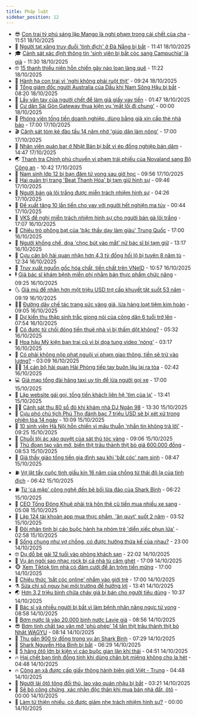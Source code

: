 ```yaml
---
title: Pháp luật
sidebar_position: 12
---
```


<!-- vnexpress-phap-luat:START -->
- 😎 [Con trai tỷ phú sáng lập Mango là nghi phạm trong cái chết của cha](https://vnexpress.net/con-trai-ty-phu-sang-lap-mango-la-nghi-pham-trong-cai-chet-cua-cha-4953011.html) - 11:51 18/10/2025
- 🥰 [Người tạt xăng truy đuổi &#39;tình địch&#39; ở Đà Nẵng bị bắt](https://vnexpress.net/nguoi-tat-xang-truy-duoi-tinh-dich-o-da-nang-bi-bat-4953013.html) - 11:41 18/10/2025
- 🎓 [Cảnh sát xác định thông tin &#39;sinh viên bị bắt cóc sang Campuchia&#39; là giả](https://vnexpress.net/canh-sat-xac-dinh-thong-tin-sinh-vien-bi-bat-coc-sang-campuchia-la-gia-4952993.html) - 11:30 18/10/2025
- 🤓 [15 thanh thiếu niên hỗn chiến gây náo loạn làng quê](https://vnexpress.net/15-thanh-thieu-nien-hon-chien-gay-nao-loan-lang-que-4953000.html) - 11:22 18/10/2025
- 🎊 [Hành hạ con trai vì &#39;nghi không phải ruột thịt&#39;](https://vnexpress.net/hanh-ha-con-trai-vi-nghi-khong-phai-ruot-thit-4952975.html) - 09:24 18/10/2025
- 🙉 [Tổng giám đốc người Australia của Dầu khí Nam Sông Hậu bị bắt](https://vnexpress.net/tong-giam-doc-nguoi-australia-cua-dau-khi-nam-song-hau-bi-bat-4952966.html) - 08:20 18/10/2025
- 🤡 [Lấy vân tay của người chết để làm giả giấy vay tiền](https://vnexpress.net/lay-van-tay-cua-nguoi-chet-de-lam-gia-giay-vay-tien-4952788.html) - 01:47 18/10/2025
- 🗽 [Cư dân Sài Gòn Gateway thua kiện vụ &#39;mất lối đi chung&#39;](https://vnexpress.net/cu-dan-sai-gon-gateway-thua-kien-vu-mat-loi-di-chung-4952612.html) - 00:00 18/10/2025
- 🌋 [Phóng viên tống tiền doanh nghiệp, dùng bằng giả xin cấp thẻ nhà báo](https://vnexpress.net/phong-vien-tong-tien-doanh-nghiep-dung-bang-gia-xin-cap-the-nha-bao-4952778.html) - 17:00 17/10/2025
- 🎬 [Cảnh sát tóm kẻ đào tẩu 14 năm nhờ &#39;giúp dân làm nông&#39;](https://vnexpress.net/canh-sat-tom-ke-dao-tau-14-nam-nho-giup-dan-lam-nong-4952739.html) - 17:00 17/10/2025
- 💯 [Nhân viên quán bar ở Nhật Bản bị bắt vì ép đồng nghiệp bán dâm](https://vnexpress.net/nhan-vien-quan-bar-o-nhat-ban-bi-bat-vi-ep-dong-nghiep-ban-dam-4952759.html) - 14:47 17/10/2025
- 🌏 [Thanh tra Chính phủ chuyển vi phạm trái phiếu của Novaland sang Bộ Công an](https://vnexpress.net/thanh-tra-chinh-phu-chuyen-vi-pham-trai-phieu-cua-novaland-sang-bo-cong-an-4952729.html) - 10:42 17/10/2025
- 🌊 [Nam sinh lớp 12 bị bạn đâm tử vong sau giờ học](https://vnexpress.net/nam-sinh-lop-12-bi-ban-dam-tu-vong-sau-gio-hoc-4952694.html) - 09:56 17/10/2025
- 💂 [Hai quản trị trang &#39;Beat Thanh Hóa&#39; bị tạm giữ hình sự](https://vnexpress.net/hai-quan-tri-trang-beat-thanh-hoa-bi-tam-giu-hinh-su-4952713.html) - 09:46 17/10/2025
- 🎡 [Người bán gà lôi trắng được miễn trách nhiệm hình sự](https://vnexpress.net/nguoi-ban-ga-loi-trang-duoc-mien-trach-nhiem-hinh-su-4952521.html) - 04:26 17/10/2025
- 🫶 [Đề xuất tăng 10 lần tiền cho vay với người hết nghiện ma túy](https://vnexpress.net/de-xuat-tang-10-lan-tien-cho-vay-voi-nguoi-cai-nghien-xong-ma-tuy-4952355.html) - 00:44 17/10/2025
- 🐲 [VKS đề nghị miễn trách nhiệm hình sự cho người bán gà lôi trắng](https://vnexpress.net/vks-de-nghi-mien-trach-nhiem-hinh-su-cho-nguoi-ban-ga-loi-trang-4952096.html) - 17:07 16/10/2025
- 🚀 [Chiêu trò phông bạt của &#39;bậc thầy dạy làm giàu&#39; Trung Quốc](https://vnexpress.net/chieu-tro-phong-bat-cua-bac-thay-day-lam-giau-trung-quoc-4952357.html) - 17:00 16/10/2025
- 🎊 [Người khống chế, dọa &#39;chọc bút vào mắt&#39; nữ bác sĩ bị tạm giữ](https://vnexpress.net/nguoi-khong-che-doa-choc-but-vao-mat-nu-bac-si-bi-tam-giu-4952262.html) - 13:17 16/10/2025
- 🤗 [Cựu cán bộ hải quan nhận hơn 4,3 tỷ đồng hối lộ bị tuyên 8 năm tù](https://vnexpress.net/cuu-can-bo-hai-quan-nhan-hon-4-3-ty-dong-hoi-lo-bi-tuyen-8-nam-tu-4952334.html) - 12:34 16/10/2025
- 🗽 [Truy xuất nguồn gốc hóa chất, tiền chất trên VNeID](https://vnexpress.net/truy-xuat-nguon-goc-hoa-chat-tien-chat-tren-vneid-4952317.html) - 10:57 16/10/2025
- 🕴 [Giả bác sĩ khám bệnh miễn phí nhằm bán thực phẩm chức năng](https://vnexpress.net/gia-bac-si-kham-benh-mien-phi-nham-ban-thuc-pham-chuc-nang-4952296.html) - 09:25 16/10/2025
- 🌜 [Giả mù để nhận hơn một triệu USD trợ cấp khuyết tật suốt 53 năm](https://vnexpress.net/gia-mu-de-nhan-hon-mot-trieu-usd-tro-cap-khuyet-tat-suot-53-nam-4952277.html) - 09:19 16/10/2025
- 🧑‍🏫 [Đường dây chế tác trang sức vàng giả, lừa hàng loạt tiệm kim hoàn](https://vnexpress.net/duong-day-che-tac-vang-gia-lua-hang-loat-tiem-kim-hoan-4952269.html) - 09:05 16/10/2025
- 🦩 [Dự kiến thu thập sinh trắc giọng nói của công dân 6 tuổi trở lên](https://vnexpress.net/du-kien-thu-thap-sinh-trac-giong-noi-cua-cong-dan-6-tuoi-tro-len-4952171.html) - 07:54 16/10/2025
- 💼 [Có được từ chối đóng tiền thuê nhà vì bị thấm dột không?](https://vnexpress.net/co-duoc-tu-choi-dong-tien-thue-nha-vi-bi-tham-dot-khong-4952107.html) - 05:32 16/10/2025
- 💫 [Hoa hậu Mỹ kiện bạn trai cũ vì bị dọa tung video &#39;nóng&#39;](https://vnexpress.net/hoa-hau-my-kien-ban-trai-cu-vi-doa-tung-video-nong-4952065.html) - 03:17 16/10/2025
- 🦅 [Có phải không nộp phạt nguội vi phạm giao thông, tiền sẽ trừ vào lương?](https://vnexpress.net/co-phai-khong-nop-phat-nguoi-vi-pham-giao-thong-tien-se-tru-vao-luong-4952071.html) - 03:09 16/10/2025
- 🧑‍💻 [14 cán bộ hải quan Hải Phòng tiếp tay buôn lậu lại ra tòa](https://vnexpress.net/14-can-bo-hai-quan-hai-phong-tiep-tay-buon-lau-lai-ra-toa-4951885.html) - 02:42 16/10/2025
- 💻 [Giả mạo tổng đài hãng taxi uy tín để lừa người gọi xe](https://vnexpress.net/gia-mao-tong-dai-hang-taxi-uy-tin-de-lua-nguoi-goi-xe-4951878.html) - 17:00 15/10/2025
- 🤠 [Lập website gái gọi, tống tiền khách liên hệ &#39;tìm của lạ&#39;](https://vnexpress.net/lap-website-gai-goi-tong-tien-khach-lien-he-tim-cua-la-4951874.html) - 13:41 15/10/2025
- 🧑‍🏫 [Cảnh sát thu 80 sổ đỏ khi khám nhà DJ Ngân 98](https://vnexpress.net/canh-sat-thu-80-so-do-khi-kham-nha-dj-ngan-98-4951875.html) - 13:30 15/10/2025
- 🌈 [Cựu phó chủ tịch Phú Thọ đánh bạc 7 triệu USD sẽ bị xét xử trong phiên tòa 14 ngày](https://vnexpress.net/cuu-pho-chu-tich-phu-tho-danh-bac-7-trieu-usd-se-bi-xet-xu-trong-phien-toa-14-ngay-4951818.html) - 10:09 15/10/2025
- 🌮 [10 sinh viên Hà Nội hỗn chiến vì mâu thuẫn &#39;nhắn tin không trả lời&#39;](https://vnexpress.net/10-sinh-vien-ha-noi-hon-chien-vi-mau-thuan-nhan-tin-khong-tra-loi-4951760.html) - 09:25 15/10/2025
- 🐲 [Chuỗi tội ác xảo quyệt của sát thủ tóc vàng](https://vnexpress.net/vu-dau-doc-khien-sat-thu-toc-vang-sa-luoi-4951784.html) - 09:06 15/10/2025
- 🧰 [Thủ đoạn tạo vân mỡ, biến thịt trâu thành thịt bò giá 600.000 đồng](https://vnexpress.net/thu-doan-tao-van-mo-bien-thit-trau-thanh-thit-bo-nhat-wagyu-gia-4951555.html) - 08:53 15/10/2025
- 💄 [Giả thầy giáo tống tiền gia đình sau khi &#39;bắt cóc&#39; nam sinh](https://vnexpress.net/gia-thay-giao-tong-tien-gia-dinh-sau-khi-bat-coc-nam-sinh-4951685.html) - 08:47 15/10/2025
- ⛽️ [Vợ lật tẩy cuộc tình giấu kín 16 năm của chồng từ thái độ lạ của tình địch](https://vnexpress.net/vo-lat-tay-cuoc-tinh-giau-kin-16-nam-cua-chong-tu-thai-do-la-cua-tinh-dich-4951625.html) - 06:42 15/10/2025
- ⛽️ [Từ &#39;cá mập&#39; công nghệ đến bê bối lừa đảo của Shark Bình](https://vnexpress.net/tu-ca-map-cong-nghe-den-be-boi-lua-dao-cua-shark-binh-4951655.html) - 06:22 15/10/2025
- 💂 [CEO Tống Đông Khuê phải trả hôn thê cũ tiền mua nhiều xe sang](https://vnexpress.net/ceo-tong-dong-khue-phai-tra-hon-the-cu-tien-mua-nhieu-xe-sang-4951632.html) - 05:08 15/10/2025
- 🤔 [Lập 124 tài khoản app mua thực phẩm, &#39;ăn quỵt&#39; suốt 2 năm](https://vnexpress.net/lap-124-tai-khoan-app-mua-thuc-pham-an-chua-suot-2-nam-4951493.html) - 03:52 15/10/2025
- 🧐 [Đôi nhân tình bị cáo buộc hành hạ nhóm trẻ &#39;diễn xiếc phun lửa&#39;](https://vnexpress.net/doi-nhan-tinh-bi-cao-buoc-hanh-ha-nhom-tre-dien-xiec-phun-lua-4951428.html) - 02:58 15/10/2025
- 🎃 [Sống chung như vợ chồng, có được hưởng thừa kế của nhau?](https://vnexpress.net/song-chung-nhu-vo-chong-co-duoc-huong-tai-san-thua-ke-cua-nhau-4950538.html) - 23:00 14/10/2025
- 🤓 [Dụ dỗ bé gái 12 tuổi vào phòng khách sạn](https://vnexpress.net/du-do-be-gai-12-tuoi-vao-phong-khach-san-4951425.html) - 22:02 14/10/2025
- 💃 [Vụ án ngôi sao nhạc rock bị cả nhà tù căm ghét](https://vnexpress.net/cuoc-doi-tu-ruc-ro-den-chet-trong-tu-cua-ngoi-sao-au-dam-4951376.html) - 17:09 14/10/2025
- 🐵 [Xem Tiktok tìm nhà có đám cưới để ăn trộm tiền mừng](https://vnexpress.net/xem-tiktok-tim-nha-co-dam-cuoi-de-an-trom-tien-mung-4951423.html) - 17:00 14/10/2025
- 🤖 [Chiêu thức &#39;bắt cóc online&#39; nhắm vào giới trẻ](https://vnexpress.net/chieu-thuc-bat-coc-online-nham-vao-gioi-tre-4951160.html) - 17:00 14/10/2025
- ⚗️ [Sửa chỉ số nguy hại môi trường để hưởng lợi](https://vnexpress.net/sua-chi-so-nguy-hai-moi-truong-de-huong-loi-4951359.html) - 13:41 14/10/2025
- 🌏 [Hơn 3,2 triệu bình chữa cháy giả bị bán cho người tiêu dùng](https://vnexpress.net/hon-3-2-trieu-binh-chua-chay-gia-bi-ban-cho-nguoi-tieu-dung-4951210.html) - 10:37 14/10/2025
- 🦆 [Bác sĩ và nhiều người bị bắt vì làm bệnh nhân nâng ngực tử vong](https://vnexpress.net/bac-si-va-nhieu-nguoi-bi-bat-vi-lam-benh-nhan-nang-nguc-tu-vong-4951272.html) - 08:58 14/10/2025
- 🐎 [Bơm nước lã vào 20.000 bình nước Lavie giả](https://vnexpress.net/bom-nuoc-la-vao-20-000-binh-nuoc-lavie-gia-4951271.html) - 08:56 14/10/2025
- 😎 [Bơm tinh chất tạo vân mỡ &#39;phù phép&#39; 14 tấn thịt trâu thành thịt bò Nhật WAGYU](https://vnexpress.net/bom-tinh-chat-tao-van-mo-phu-phep-14-tan-thit-trau-thanh-thit-bo-hidasan-4951243.html) - 08:14 14/10/2025
- 💪 [Thu gần 900 tỷ đồng trong vụ án Shark Bình](https://vnexpress.net/thu-gan-900-ty-dong-khi-bat-shark-binh-4951196.html) - 07:29 14/10/2025
- 🤡 [Shark Nguyễn Hòa Bình bị bắt](https://vnexpress.net/shark-nguyen-hoa-binh-bi-bat-4948070.html) - 06:29 14/10/2025
- 🌁 [5 hãng ôtô lớn bị kiện vì cáo buộc gian lận khí thải](https://vnexpress.net/5-hang-oto-lon-bi-kien-vi-cao-buoc-gian-lan-khi-thai-4951144.html) - 04:51 14/10/2025
- 🔥 [Hại chết bạn tình đồng tính khi dùng chăn bịt miệng không cho la hét](https://vnexpress.net/hai-chet-ban-tinh-dong-gioi-khi-dung-chan-bit-mieng-khong-cho-la-het-4951067.html) - 04:48 14/10/2025
- 🔥 [Công an xã được cấp giấy thông hành biên giới Việt - Trung](https://vnexpress.net/cong-an-xa-duoc-cap-giay-thong-hanh-bien-gioi-viet-trung-4951034.html) - 04:48 14/10/2025
- 👺 [Người lái ôtô tông đối thủ, lao vào quán nhậu bị bắt](https://vnexpress.net/nguoi-lai-oto-tong-doi-thu-lao-vao-quan-nhau-bi-bat-4950984.html) - 03:21 14/10/2025
- 🎊 [Sẽ bỏ công chứng, xác nhận độc thân khi mua bán nhà đất, ôtô](https://vnexpress.net/se-bo-cong-chung-xac-nhan-doc-than-khi-mua-ban-nha-dat-oto-4950673.html) - 00:00 14/10/2025
- 🎊 [Làm từ thiện nhiều, có được giảm nhẹ trách nhiệm hình sự?](https://vnexpress.net/lam-tu-thien-nhieu-co-duoc-giam-nhe-trach-nhiem-hinh-su-4949924.html) - 00:00 14/10/2025<!-- vnexpress-phap-luat:END -->
